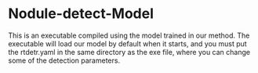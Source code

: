 # Nodule-detect-Model
This is an executable compiled using the model trained in our method. The executable will load our model by default when it starts, and you must put the rtdetr.yaml in the same directory as the exe file, where you can change some of the detection parameters.


